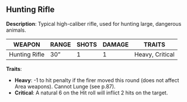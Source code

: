 ## Hunting Rifle

**Description**: Typical high-caliber rifle, used for hunting large, dangerous animals.

| WEAPON       | RANGE | SHOTS | DAMAGE | TRAITS         |
|--------------|-------|-------|--------|----------------|
| Hunting Rifle| 30”   | 1     | 1      | Heavy, Critical|

**Traits**:
- **Heavy**: -1 to hit penalty if the firer moved this round (does not affect Area weapons). Cannot Lunge (see p.87).
- **Critical**: A natural 6 on the Hit roll will inflict 2 hits on the target.
